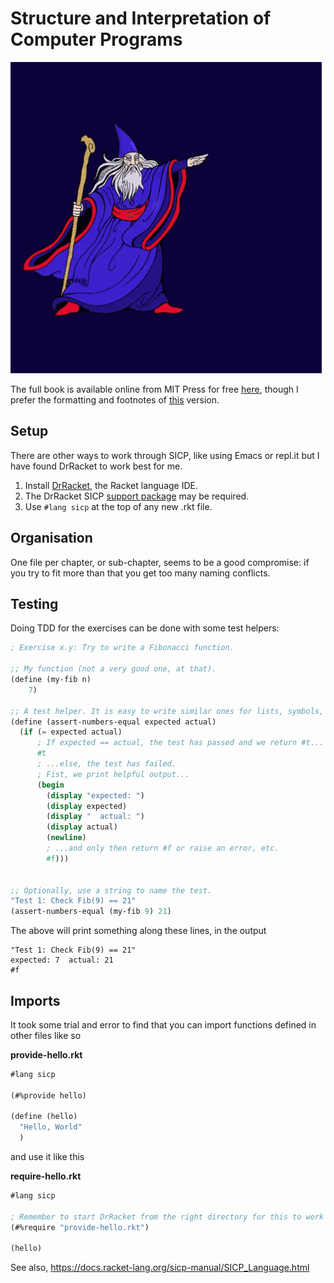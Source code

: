 # Structure and Interpretation of Computer Programs

![A wizard shooting lightning](wizard-gif-5.gif)

The full book is available online from MIT Press for free [here](https://mitpress.mit.edu/sites/default/files/sicp/full-text/book/book.html), though I prefer the formatting and footnotes of [this](https://sarabander.github.io/sicp/) version.

## Setup

There are other ways to work through SICP, like using Emacs or repl.it but I have found DrRacket to work best for me.

1. Install [DrRacket](https://download.racket-lang.org), the Racket language IDE.
1. The DrRacket SICP [support package](https://github.com/sicp-lang/sicp) may be required.
1. Use `#lang sicp` at the top of any new .rkt file.

## Organisation

One file per chapter, or sub-chapter, seems to be a good compromise: if you try to fit more than that you get too many naming conflicts.

## Testing

Doing TDD for the exercises can be done with some test helpers:

```scheme
; Exercise x.y: Try to write a Fibonacci function.

;; My function (not a very good one, at that).
(define (my-fib n)
    7)

;; A test helper. It is easy to write similar ones for lists, symbols, etc.
(define (assert-numbers-equal expected actual)
  (if (= expected actual)
      ; If expected == actual, the test has passed and we return #t...
      #t
      ; ...else, the test has failed.
      ; Fist, we print helpful output...
      (begin
        (display "expected: ")
        (display expected)
        (display "  actual: ")
        (display actual)
        (newline)
        ; ...and only then return #f or raise an error, etc.
        #f)))


;; Optionally, use a string to name the test.
"Test 1: Check Fib(9) == 21"
(assert-numbers-equal (my-fib 9) 21)
```

The above will print something along these lines, in the output

```text
"Test 1: Check Fib(9) == 21"
expected: 7  actual: 21
#f
```

## Imports

It took some trial and error to find that you can import functions defined in other files like so

**provide-hello.rkt**

```scheme
#lang sicp

(#%provide hello)

(define (hello)
  "Hello, World"
  )
```


and use it like this

**require-hello.rkt**

```scheme
#lang sicp

; Remember to start DrRacket from the right directory for this to work
(#%require "provide-hello.rkt")

(hello)
```

See also, https://docs.racket-lang.org/sicp-manual/SICP_Language.html
